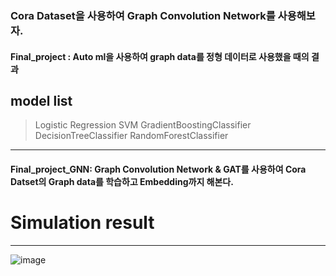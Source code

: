 ### Cora Dataset을 사용하여 Graph Convolution Network를 사용해보자. 

#### Final_project : Auto ml을 사용하여 graph data를 정형 데이터로 사용했을 때의 결과
## model list
>Logistic Regression
>SVM 
>GradientBoostingClassifier
>DecisionTreeClassifier
>RandomForestClassifier
------
#### Final_project_GNN: Graph Convolution Network & GAT를 사용하여 Cora Datset의 Graph data를 학습하고 Embedding까지 해본다. 


# Simulation result
------

![image](./img/GCN_BEST_100.gif)
